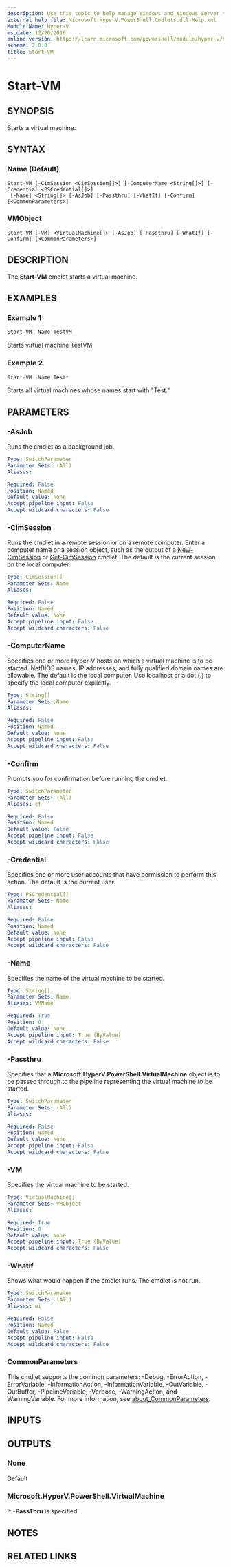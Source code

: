 ```yaml
---
description: Use this topic to help manage Windows and Windows Server technologies with Windows PowerShell.
external help file: Microsoft.HyperV.PowerShell.Cmdlets.dll-Help.xml
Module Name: Hyper-V
ms.date: 12/20/2016
online version: https://learn.microsoft.com/powershell/module/hyper-v/start-vm?view=windowsserver2022-ps&wt.mc_id=ps-gethelp
schema: 2.0.0
title: Start-VM
---
```


# Start-VM

## SYNOPSIS
Starts a virtual machine.

## SYNTAX

### Name (Default)
```
Start-VM [-CimSession <CimSession[]>] [-ComputerName <String[]>] [-Credential <PSCredential[]>]
 [-Name] <String[]> [-AsJob] [-Passthru] [-WhatIf] [-Confirm] [<CommonParameters>]
```

### VMObject
```
Start-VM [-VM] <VirtualMachine[]> [-AsJob] [-Passthru] [-WhatIf] [-Confirm] [<CommonParameters>]
```

## DESCRIPTION
The **Start-VM** cmdlet starts a virtual machine.

## EXAMPLES

### Example 1
```powershell
Start-VM -Name TestVM
```

Starts virtual machine TestVM.

### Example 2
```powershell
Start-VM -Name Test*
```

Starts all virtual machines whose names start with "Test."

## PARAMETERS

### -AsJob
Runs the cmdlet as a background job.

```yaml
Type: SwitchParameter
Parameter Sets: (All)
Aliases: 

Required: False
Position: Named
Default value: None
Accept pipeline input: False
Accept wildcard characters: False
```

### -CimSession
Runs the cmdlet in a remote session or on a remote computer.
Enter a computer name or a session object, such as the output of a [New-CimSession](https://go.microsoft.com/fwlink/p/?LinkId=227967) or [Get-CimSession](https://go.microsoft.com/fwlink/p/?LinkId=227966) cmdlet.
The default is the current session on the local computer.

```yaml
Type: CimSession[]
Parameter Sets: Name
Aliases: 

Required: False
Position: Named
Default value: None
Accept pipeline input: False
Accept wildcard characters: False
```

### -ComputerName
Specifies one or more Hyper-V hosts on which a virtual machine is to be started.
NetBIOS names, IP addresses, and fully qualified domain names are allowable.
The default is the local computer.
Use localhost or a dot (.) to specify the local computer explicitly.

```yaml
Type: String[]
Parameter Sets: Name
Aliases: 

Required: False
Position: Named
Default value: None
Accept pipeline input: False
Accept wildcard characters: False
```

### -Confirm
Prompts you for confirmation before running the cmdlet.

```yaml
Type: SwitchParameter
Parameter Sets: (All)
Aliases: cf

Required: False
Position: Named
Default value: False
Accept pipeline input: False
Accept wildcard characters: False
```

### -Credential
Specifies one or more user accounts that have permission to perform this action.
The default is the current user.

```yaml
Type: PSCredential[]
Parameter Sets: Name
Aliases: 

Required: False
Position: Named
Default value: None
Accept pipeline input: False
Accept wildcard characters: False
```

### -Name
Specifies the name of the virtual machine to be started.

```yaml
Type: String[]
Parameter Sets: Name
Aliases: VMName

Required: True
Position: 0
Default value: None
Accept pipeline input: True (ByValue)
Accept wildcard characters: False
```

### -Passthru
Specifies that a **Microsoft.HyperV.PowerShell.VirtualMachine** object is to be passed through to the pipeline representing the virtual machine to be started.

```yaml
Type: SwitchParameter
Parameter Sets: (All)
Aliases: 

Required: False
Position: Named
Default value: None
Accept pipeline input: False
Accept wildcard characters: False
```

### -VM
Specifies the virtual machine to be started.

```yaml
Type: VirtualMachine[]
Parameter Sets: VMObject
Aliases: 

Required: True
Position: 0
Default value: None
Accept pipeline input: True (ByValue)
Accept wildcard characters: False
```

### -WhatIf
Shows what would happen if the cmdlet runs.
The cmdlet is not run.

```yaml
Type: SwitchParameter
Parameter Sets: (All)
Aliases: wi

Required: False
Position: Named
Default value: False
Accept pipeline input: False
Accept wildcard characters: False
```

### CommonParameters
This cmdlet supports the common parameters: -Debug, -ErrorAction, -ErrorVariable, -InformationAction, -InformationVariable, -OutVariable, -OutBuffer, -PipelineVariable, -Verbose, -WarningAction, and -WarningVariable. For more information, see [about_CommonParameters](https://go.microsoft.com/fwlink/?LinkID=113216).

## INPUTS

## OUTPUTS

### None
Default

### Microsoft.HyperV.PowerShell.VirtualMachine
If **-PassThru** is specified.

## NOTES

## RELATED LINKS

